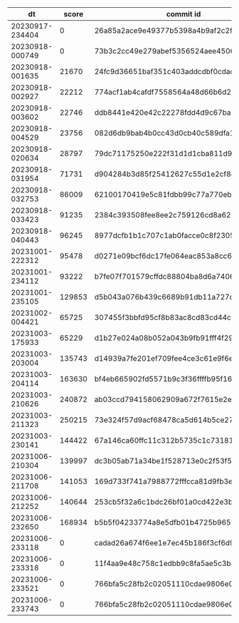 |dt|score|commit id|change log|
|--|--|--|--|
|20230917-234404|0|26a85a2ace9e49377b5398a4b9af2c2f9b0cf6ff|init|
|20230918-000749|0|73b3c2cc49e279abef5356524aee45064b718ae9|init|
|20230918-001635|21670|24fc9d36651baf351c403addcdbf0cdadc07bd53|idx_post_id_created_at|
|20230918-002927|22212|774acf1ab4cafdf7558564a48d66b6d2b0fb02f9|change alp pattern|
|20230918-003602|22746|ddb8441e420e42c22278fdd4d9c67ba7772bf213|alp pattern fix|
|20230918-004529|23756|082d6db9bab4b0cc43d0cb40c589dfa1d13102c6|location ~ ^/(favicon\.ico|css/|img/|js/)|
|20230918-020634|28797|79dc71175250e222f31d1d1cba811d956ec51128|serve nginx static image|
|20230918-031954|71731|d904284b3d85f25412627c55d1e2cf8c5cf30e97|join posts and users for makePosts|
|20230918-032753|86009|62100170419e5c81fdbb99c77a770eba17966992|admin prepare|
|20230918-033423|91235|2384c393508fee8ee2c759126cd8a621f65ad956|ALTER TABLE comments ADD INDEX idx_user_id (user_id)|
|20230918-040443|96245|8977dcfb1b1c707c1ab0facce0c8f2305cf185cf|memcache #comments|
|20231001-222312|95478|d0271e09bcf6dc17fe064eac853a8cc6ea022d6c|bench -> snapshot|
|20231001-234112|93222|b7fe07f701579cffdc88804ba8d6a74060f7eab4|join-comment-user|
|20231001-235105|129853|d5b043a076b439c6689b91db11a727de4747d52f|memcache-comments|
|20231002-004421|65725|307455f3bbfd95cf8b83ac8cd83cd44c2d19d01a|posts_user_idx|
|20231003-175933|65229|d1b27e024a08b052a043b9fb91fff4f2943b45ee|force-index|
|20231003-203004|135743|d14939a7fe201ef709fee4ce3c61e9f6e0e5cf3a|post-del-flg|
|20231003-204114|163630|bf4eb665902fd5571b9c3f36ffffb95f163ab971|post-del-flg-all-query|
|20231003-210626|240872|ab03ccd794158062909a672f7615e2ec8ecbcf21|sha512-golib|
|20231003-211323|250215|73e324f57d9acf68478ca5d614b5ce2785be2e93|innodb_flush_log_at_trx_commit|
|20231003-230141|144422|67a146ca60ffc11c312b5735c1c73181185624a6|memcache-n1|
|20231006-210304|139997|dc3b05ab71a34be1f528713e0c2f53f57af9404e|memcache result|
|20231006-211708|141053|169d733f741a7988772fffcca81d9fb3efa1ce62|memcache result|
|20231006-212252|140644|253cb5f32a6c1bdc26bf01a0cd422e3bb0962e0a|merge --no-ff|
|20231006-232650|168934|b5b5f04233774a8e5dfb01b4725b96595fddee9b|fillCommentCount|
|20231006-233118|0|cadad26a674f6ee1e7ec45b186f3cf6d9c012c71|hoge|
|20231006-233318|0|11f4aa9e48c758c1edbb9c8fa5ae5c3ba4884e66|hoge|
|20231006-233521|0|766bfa5c28fb2c02051110cdae9806e095271940|hoge|
|20231006-233743|0|766bfa5c28fb2c02051110cdae9806e095271940|hoge|

